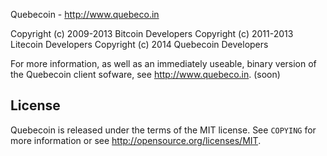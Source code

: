Quebecoin - http://www.quebeco.in

Copyright (c) 2009-2013 Bitcoin Developers
Copyright (c) 2011-2013 Litecoin Developers
Copyright (c) 2014 Quebecoin Developers

For more information, as well as an immediately useable, binary version of
the Quebecoin client sofware, see http://www.quebeco.in.  (soon)

License
-------

Quebecoin is released under the terms of the MIT license. See `COPYING` for more
information or see http://opensource.org/licenses/MIT.